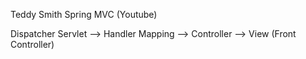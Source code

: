 Teddy Smith Spring MVC (Youtube)

Dispatcher Servlet --> Handler Mapping --> Controller --> View
(Front Controller)